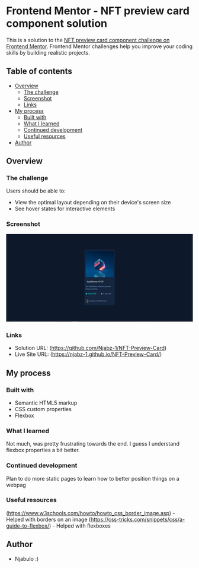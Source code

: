 # Frontend Mentor - NFT preview card component solution

This is a solution to the [NFT preview card component challenge on Frontend Mentor](https://www.frontendmentor.io/challenges/nft-preview-card-component-SbdUL_w0U). Frontend Mentor challenges help you improve your coding skills by building realistic projects. 

## Table of contents

- [Overview](#overview)
  - [The challenge](#the-challenge)
  - [Screenshot](#screenshot)
  - [Links](#links)
- [My process](#my-process)
  - [Built with](#built-with)
  - [What I learned](#what-i-learned)
  - [Continued development](#continued-development)
  - [Useful resources](#useful-resources)
- [Author](#author)

## Overview

### The challenge

Users should be able to:

- View the optimal layout depending on their device's screen size
- See hover states for interactive elements

### Screenshot

![](assets\Capture.JPG)
### Links

- Solution URL: (https://github.com/Njabz-1/NFT-Preview-Card)
- Live Site URL: (https://njabz-1.github.io/NFT-Preview-Card/)

## My process

### Built with

- Semantic HTML5 markup
- CSS custom properties
- Flexbox

### What I learned

Not much, was pretty frustrating towards the end. I guess I understand flexbox properties a bit better. 

### Continued development

Plan to do more static pages to learn how to better position things on a webpag

### Useful resources

(https://www.w3schools.com/howto/howto_css_border_image.asp) - Helped with borders on an image
(https://css-tricks.com/snippets/css/a-guide-to-flexbox/) - Helped with flexboxes

## Author

- Njabulo :)
